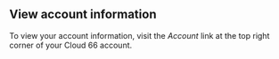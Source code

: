 <!-- post: -->

## View account information
To view your account information, visit the _Account_ link at the top right corner of your Cloud 66 account.

